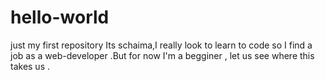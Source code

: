 # hello-world
just my first repository
Its schaima,I really look to learn to code so I find a job as a web-developer .But for now I'm a begginer , let us see where this takes us .
